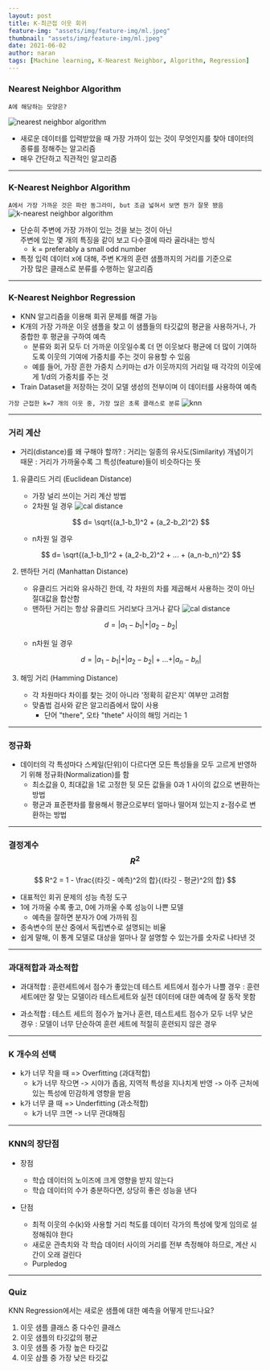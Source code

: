 ```yaml
---
layout: post
title: K-최근접 이웃 회귀
feature-img: "assets/img/feature-img/ml.jpeg"
thumbnail: "assets/img/feature-img/ml.jpeg"
date: 2021-06-02
author: naran
tags: [Machine learning, K-Nearest Neighbor, Algorithm, Regression]
---
```


### Nearest Neighbor Algorithm 

   
`A에 해당하는 모양은?`

![nearest neighbor algorithm](/assets/img/feature-img/knn1.JPG "A에 해당하는 모양은?")

- 새로운 데이터를 입력받았을 때 가장 가까이 있는 것이 무엇인지를 찾아 데이터의 종류를 정해주는 알고리즘
- 매우 간단하고 직관적인 알고리즘

---

### K-Nearest Neighbor Algorithm

`A에서 가장 가까운 것은 파란 동그라미, but 조금 넓혀서 보면 뭔가 잘못 됐음`
![k-nearest neighbor algorithm](/assets/img/feature-img/knn2.JPG)  

- 단순히 주변에 가장 가까이 있는 것을 보는 것이 아닌<br> 주변에 있는 몇 개의 특징을 같이 보고 다수결에 따라 골라내는 방식
	- k = preferably a small odd number
- 특정 입력 데이터 x에 대해, 주변 K개의 훈련 샘플까지의 거리를 기준으로 <br>가장 많은 클래스로 분류를 수행하는 알고리즘

---

### K-Nearest Neighbor Regression
- KNN 알고리즘을 이용해 회귀 문제를 해결 가능
- K개의 가장 가까운 이웃 샘플을 찾고 이 샘플들의 타깃값의 평균을 사용하거나, 가중합한 후 평균을 구하여 예측
	- 분류와 회귀 모두 더 가까운 이웃일수록 더 먼 이웃보다 평균에 더 많이 기여하도록 이웃의 기여에 가중치를 주는 것이 유용할 수 있음
	- 예를 들어, 가장 흔한 가중치 스키마는 d가 이웃까지의 거리일 때 각각의 이웃에게 1/d의 가중치를 주는 것
- Train Dataset을 저장하는 것이 모델 생성의 전부이며 이 데이터를 사용하여 예측

`가장 근접한 k=7 개의 이웃 중, 가장 많은 초록 클래스로 분류`
![knn](/assets/img/feature-img/knn3.png)    

---

### 거리 계산
- 거리(distance)를 왜 구해야 할까? 
	: 거리는 일종의 유사도(Similarity) 개념이기 때문
	: 거리가 가까울수록 그 특성(feature)들이 비슷하다는 뜻

1. 유클리드 거리 (Euclidean Distance)
	- 가장 널리 쓰이는 거리 계산 방법
	- 2차원 일 경우
![cal distance](/assets/img/feature-img/euclidean_distance.png)

	$$ d= \sqrt{(a_1-b_1)^2 + (a_2-b_2)^2} $$

	- n차원 일 경우

	$$ d= \sqrt{(a_1-b_1)^2 + (a_2-b_2)^2 + ... + (a_n-b_n)^2} $$


2. 맨하탄 거리 (Manhattan Distance)
	- 유클리드 거리와 유사하긴 한데, 각 차원의 차를 제곱해서 사용하는 것이 아닌 절대값을 합산함
	- 맨하탄 거리는 항상 유클리드 거리보다 크거나 같다
![cal distance](/assets/img/feature-img/manhattan_distance.png)

	$$ d= \vert a_1-b_1\vert + \vert a_2-b_2\vert $$
	
	- n차원 일 경우

	$$ d= \vert a_1-b_1\vert + \vert a_2-b_2\vert + ... + \vert a_n-b_n\vert $$


3. 해밍 거리 (Hamming Distance)
	- 각 차원마다 차이를 찾는 것이 아니라 '정확히 같은지' 여부만 고려함
	- 맞춤법 검사와 같은 알고리즘에서 많이 사용
		- 단어 "there", 오타 "thete" 사이의 해밍 거리는 1


---

### 정규화
- 데이터의 각 특성마다 스케일(단위)이 다르다면 모든 특성들을 모두 고르게 반영하기 위해 정규화(Normalization)를 함
	- 최소값을 0, 최대값을 1로 고정한 뒷 모든 값들을 0과 1 사이의 값으로 변환하는 방법
	- 평균과 표준편차를 활용해서 평균으로부터 얼마나 떨어져 있는지 z-점수로 변환하는 방법


---

### 결정계수 $$ R^2 $$
$$ R^2 = 1 - \frac{(타깃 - 예측)^2의 합}{(타깃 -  평균)^2의 합} $$
- 대표적인 회귀 문제의 성능 측정 도구
- 1에 가까울 수록 좋고, 0에 가까울 수록 성능이 나쁜 모델
	- 예측을 잘하면 분자가 0에 가까워 짐
- 종속변수의 분산 중에서 독립변수로 설명되는 비율 
- 쉽게 말해, 이 통계 모델로 대상을 얼마나 잘 설명할 수 있는가를 숫자로 나타낸 것 

---

### 과대적합과 과소적합
- 과대적합
	: 훈련세트에서 점수가 좋았는데 테스트 세트에서 점수가 나쁠 경우
	: 훈련세트에만 잘 맞는 모델이라 테스트세트와 실전 데이터에 대한 예측에 잘 동작 못함

- 과소적합
	: 테스트 세트의 점수가 높거나 훈련, 테스트세트 점수가 모두 너무 낮은 경우
	: 모델이 너무 단순하여 훈련 세트에 적절히 훈련되지 않은 경우

---

### K 개수의 선택
- k가 너무 작을 때 => Overfitting (과대적합)
	- k가 너무 작으면 -> 시야가 좁음, 지역적 특성을 지나치게 반영 -> 아주 근처에 있는 특성에 민감하게 영향을 받음
- k가 너무 클 때 => Underfitting (과소적합)
	- k가 너무 크면 -> 너무 관대해짐

---

### KNN의 장단점
- 장점
	- 학습 데이터의 노이즈에 크게 영향을 받지 않는다
	- 학습 데이터의 수가 충분하다면, 상당히 좋은 성능을 낸다

- 단점
	- 최적 이웃의 수(k)와 사용할 거리 척도를 데이터 각가의 특성에 맞게 임의로 설정해줘야 한다
	- 새로운 관측치와 각 학습 데이터 사이의 거리를 전부 측정해야 하므로, 계산 시간이 오래 걸린다
	- Purpledog 


---

### Quiz 

KNN Regression에서는 새로운 샘플에 대한 예측을 어떻게 만드나요?
1. 이웃 샘플 클래스 중 다수인 클래스
2. 이웃 샘플의 타깃값의 평균
3. 이웃 샘플 중 가장 높은 타깃값
4. 이웃 삼플 중 가장 낮은 타깃값

